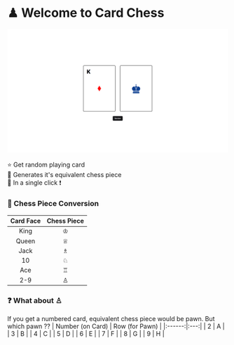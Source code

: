 # ♟ Welcome to Card Chess
![image](public/demo.png)

⭐ Get random playing card <br>
🎩 Generates it's equivalent chess piece <br>
🔳 In a single click ❗<br>

### 📌 Chess Piece Conversion
| Card Face |  Chess Piece |
|:---------:|:------------:|
| King      | ♔            |
| Queen     | ♕            |
| Jack      | ♗            |
| 10        | ♘            |
| Ace       | ♖            |
| 2-9       | ♙            |

### ❓ What about ♙
If you get a numbered card, equivalent chess piece would be pawn. But which pawn ??
| Number (on Card) | Row (for Pawn) |
|:------:|:---:|
| 2      | A   |
| 3      | B   |
| 4      | C   |
| 5      | D   |
| 6      | E   |
| 7      | F   |
| 8      | G   |
| 9      | H   |
